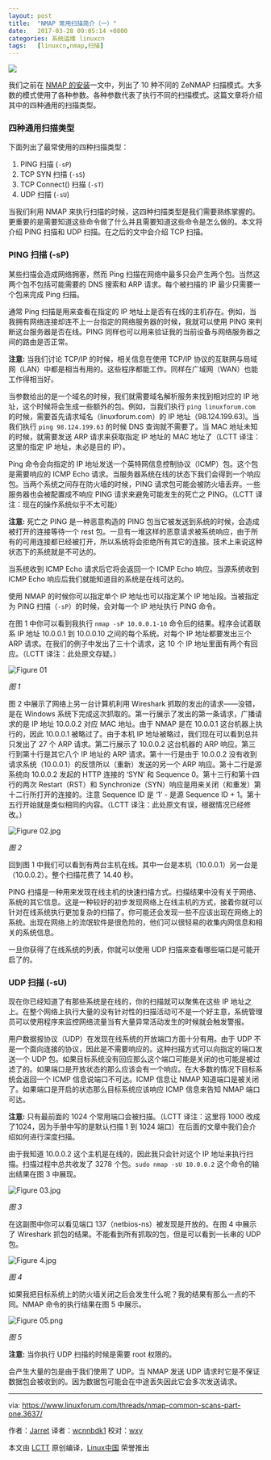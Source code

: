 ```yaml
---
layout: post
title:	"NMAP 常用扫描简介（一）"
date:	2017-03-28 09:05:14 +0800 
categories:	系统运维 linuxcn 
tags:	[linuxcn,nmap,扫描]
---
```



![](/Asserts/Images//attachment/album/201703/28/090508tkdy21gpkmmb3zo2.jpg)


我们之前在 [NMAP 的安装](https://www.linuxforum.com/threads/nmap-installation.3431/)一文中，列出了 10 种不同的 ZeNMAP 扫描模式。大多数的模式使用了各种参数。各种参数代表了执行不同的扫描模式。这篇文章将介绍其中的四种通用的扫描类型。


### 四种通用扫描类型


下面列出了最常使用的四种扫描类型：


1. PING 扫描 (`-sP`)
2. TCP SYN 扫描 (`-sS`)
3. TCP Connect() 扫描 (`-sT`)
4. UDP 扫描 (`-sU`)


当我们利用 NMAP 来执行扫描的时候，这四种扫描类型是我们需要熟练掌握的。更重要的是需要知道这些命令做了什么并且需要知道这些命令是怎么做的。本文将介绍 PING 扫描和 UDP 扫描。在之后的文中会介绍 TCP 扫描。


### PING 扫描 (-sP)


某些扫描会造成网络拥塞，然而 Ping 扫描在网络中最多只会产生两个包。当然这两个包不包括可能需要的 DNS 搜索和 ARP 请求。每个被扫描的 IP 最少只需要一个包来完成 Ping 扫描。


通常 Ping 扫描是用来查看在指定的 IP 地址上是否有在线的主机存在。例如，当我拥有网络连接却连不上一台指定的网络服务器的时候，我就可以使用 PING 来判断这台服务器是否在线。PING 同样也可以用来验证我的当前设备与网络服务器之间的路由是否正常。


**注意:** 当我们讨论 TCP/IP 的时候，相关信息在使用 TCP/IP 协议的互联网与局域网（LAN）中都是相当有用的。这些程序都能工作。同样在广域网（WAN）也能工作得相当好。


当参数给出的是一个域名的时候，我们就需要域名解析服务来找到相对应的 IP 地址，这个时候将会生成一些额外的包。例如，当我们执行 `ping linuxforum.com` 的时候，需要首先请求域名（linuxforum.com）的 IP 地址（98.124.199.63)。当我们执行 `ping 98.124.199.63` 的时候 DNS 查询就不需要了。当 MAC 地址未知的时候，就需要发送 ARP 请求来获取指定 IP 地址的 MAC 地址了（LCTT 译注：这里的指定 IP 地址，未必是目的 IP）。


Ping 命令会向指定的 IP 地址发送一个英特网信息控制协议（ICMP）包。这个包是需要响应的 ICMP Echo 请求。当服务器系统在线的状态下我们会得到一个响应包。当两个系统之间存在防火墙的时候，PING 请求包可能会被防火墙丢弃。一些服务器也会被配置成不响应 PING 请求来避免可能发生的死亡之 PING。（LCTT 译注：现在的操作系统似乎不太可能）


**注意:** 死亡之 PING 是一种恶意构造的 PING 包当它被发送到系统的时候，会造成被打开的连接等待一个 rest 包。一旦有一堆这样的恶意请求被系统响应，由于所有的可用连接都已经被打开，所以系统将会拒绝所有其它的连接。技术上来说这种状态下的系统就是不可达的。


当系统收到 ICMP Echo 请求后它将会返回一个 ICMP Echo 响应。当源系统收到 ICMP Echo 响应后我们就能知道目的系统是在线可达的。


使用 NMAP 的时候你可以指定单个 IP 地址也可以指定某个 IP 地址段。当被指定为 PING 扫描（`-sP`）的时候，会对每一个 IP 地址执行 PING 命令。


在图 1 中你可以看到我执行 `nmap -sP 10.0.0.1-10` 命令后的结果。程序会试着联系 IP 地址 10.0.0.1 到 10.0.0.10 之间的每个系统。对每个 IP 地址都要发出三个 ARP 请求。在我们的例子中发出了三十个请求，这 10 个 IP 地址里面有两个有回应。（LCTT 译注：此处原文存疑。）


![Figure 01](/Asserts/Images//attachment/album/201703/28/090516j9l9h2rgrmd7g2d9.jpg)


*图 1*


图 2 中展示了网络上另一台计算机利用 Wireshark 抓取的发出的请求——没错，是在 Windows 系统下完成这次抓取的。第一行展示了发出的第一条请求，广播请求的是 IP 地址 10.0.0.2 对应 MAC 地址。由于 NMAP 是在 10.0.0.1 这台机器上执行的，因此 10.0.0.1 被略过了。由于本机 IP 地址被略过，我们现在可以看到总共只发出了 27 个 ARP 请求。第二行展示了 10.0.0.2 这台机器的 ARP 响应。第三行到第十行是其它八个 IP 地址的 ARP 请求。第十一行是由于 10.0.0.2 没有收到请求系统（10.0.0.1）的反馈所以（重新）发送的另一个 ARP 响应。第十二行是源系统向 10.0.0.2 发起的 HTTP 连接的 ‘SYN’ 和 Sequence 0。第十三行和第十四行的两次 Restart（RST）和 Synchronize（SYN）响应是用来关闭（和重发）第十二行所打开的连接的。注意 Sequence ID 是 ‘1’ - 是源 Sequence ID + 1。第十五行开始就是类似相同的内容。（LCTT 译注：此处原文有误，根据情况已经修改。）


![Figure 02.jpg](/Asserts/Images//attachment/album/201703/28/090519qviqvv1ve4k9pepv.jpg)


*图 2*


回到图 1 中我们可以看到有两台主机在线。其中一台是本机（10.0.0.1）另一台是（10.0.0.2）。整个扫描花费了 14.40 秒。


PING 扫描是一种用来发现在线主机的快速扫描方式。扫描结果中没有关于网络、系统的其它信息。这是一种较好的初步发现网络上在线主机的方式，接着你就可以针对在线系统执行更加复杂的扫描了。你可能还会发现一些不应该出现在网络上的系统。出现在网络上的流氓软件是很危险的，他们可以很轻易的收集内网信息和相关的系统信息。


一旦你获得了在线系统的列表，你就可以使用 UDP 扫描来查看哪些端口是可能开启了的。


### UDP 扫描 (-sU)


现在你已经知道了有那些系统是在线的，你的扫描就可以聚焦在这些 IP 地址之上。在整个网络上执行大量的没有针对性的扫描活动可不是一个好主意，系统管理员可以使用程序来监控网络流量当有大量异常活动发生的时候就会触发警报。


用户数据报协议（UDP）在发现在线系统的开放端口方面十分有用。由于 UDP 不是一个面向连接的协议，因此是不需要响应的。这种扫描方式可以向指定的端口发送一个 UDP 包。如果目标系统没有回应那么这个端口可能是关闭的也可能是被过滤了的。如果端口是开放状态的那么应该会有一个响应。在大多数的情况下目标系统会返回一个 ICMP 信息说端口不可达。ICMP 信息让 NMAP 知道端口是被关闭了。如果端口是开启的状态那么目标系统应该响应 ICMP 信息来告知 NMAP 端口可达。


**注意:** 只有最前面的 1024 个常用端口会被扫描。（LCTT 译注：这里将 1000 改成了1024，因为手册中写的是默认扫描 1 到 1024 端口）在后面的文章中我们会介绍如何进行深度扫描。


由于我知道 10.0.0.2 这个主机是在线的，因此我只会针对这个 IP 地址来执行扫描。扫描过程中总共收发了 3278 个包。`sudo nmap -sU 10.0.0.2` 这个命令的输出结果在图 3 中展现。


![Figure 03.jpg](/Asserts/Images//attachment/album/201703/28/090520a999yj9eo9oruy49.jpg)


*图 3*


在这副图中你可以看见端口 137（netbios-ns）被发现是开放的。在图 4 中展示了 Wireshark 抓包的结果。不能看到所有抓取的包，但是可以看到一长串的 UDP 包。


![Figure 4.jpg](/Asserts/Images//attachment/album/201703/28/090523axf477o5pzzfu4fz.jpg)


*图 4*


如果我把目标系统上的防火墙关闭之后会发生什么呢？我的结果有那么一点的不同。NMAP 命令的执行结果在图 5 中展示。


![Figure 05.png](/Asserts/Images//attachment/album/201703/28/090525fhj7dt4dc04cq044.png)


*图 5*


**注意:** 当你执行 UDP 扫描的时候是需要 root 权限的。


会产生大量的包是由于我们使用了 UDP。当 NMAP 发送 UDP 请求时它是不保证数据包会被收到的。因为数据包可能会在中途丢失因此它会多次发送请求。




---


via: <https://www.linuxforum.com/threads/nmap-common-scans-part-one.3637/>


作者：[Jarret](https://www.linuxforum.com/members/jarret.268/) 译者：[wcnnbdk1](https://github.com/wcnnbdk1) 校对：[wxy](https://github.com/wxy)


本文由 [LCTT](https://github.com/LCTT/TranslateProject) 原创编译，[Linux中国](https://linux.cn/) 荣誉推出
